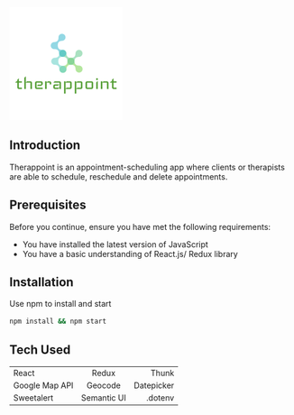 
![alt text](https://github.com/GAierken/Therappoint_frontend/raw/master/therappoint_frontend/public/logo.ico "Therappoint")

## Introduction
Therappoint is an appointment-scheduling app where clients or therapists are able to schedule, reschedule and delete appointments. 

## Prerequisites
Before you continue, ensure you have met the following requirements:
* You have installed the latest version of JavaScript
* You have a basic understanding of React.js/ Redux library

## Installation 
Use npm to install and start

```bash
npm install && npm start
```

## Tech Used
|               |            |           |
| ------------- |:----------:| ---------:|
| React         | Redux      | Thunk     |
| Google Map API| Geocode    | Datepicker|
| Sweetalert    | Semantic UI| .dotenv   |